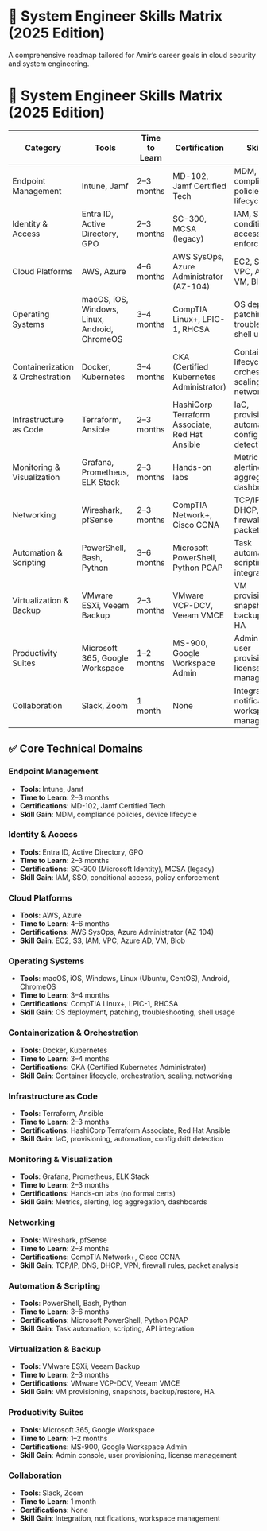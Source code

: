 # 🧰 System Engineer Skills Matrix (2025 Edition)

A comprehensive roadmap tailored for Amir’s career goals in cloud security and system engineering.
# 🧰 System Engineer Skills Matrix (2025 Edition)

| Category                     | Tools                                                  | Time to Learn | Certification                                      | Skill Gain                                                  |
|-----------------------------|--------------------------------------------------------|---------------|---------------------------------------------------|--------------------------------------------------------------|
| Endpoint Management         | Intune, Jamf                                           | 2–3 months    | MD-102, Jamf Certified Tech                       | MDM, compliance policies, device lifecycle                   |
| Identity & Access           | Entra ID, Active Directory, GPO                        | 2–3 months    | SC-300, MCSA (legacy)                             | IAM, SSO, conditional access, policy enforcement             |
| Cloud Platforms             | AWS, Azure                                             | 4–6 months    | AWS SysOps, Azure Administrator (AZ-104)          | EC2, S3, IAM, VPC, Azure AD, VM, Blob                        |
| Operating Systems           | macOS, iOS, Windows, Linux, Android, ChromeOS         | 3–4 months    | CompTIA Linux+, LPIC-1, RHCSA                     | OS deployment, patching, troubleshooting, shell usage        |
| Containerization & Orchestration | Docker, Kubernetes                              | 3–4 months    | CKA (Certified Kubernetes Administrator)          | Container lifecycle, orchestration, scaling, networking      |
| Infrastructure as Code      | Terraform, Ansible                                     | 2–3 months    | HashiCorp Terraform Associate, Red Hat Ansible    | IaC, provisioning, automation, config drift detection        |
| Monitoring & Visualization  | Grafana, Prometheus, ELK Stack                         | 2–3 months    | Hands-on labs                                     | Metrics, alerting, log aggregation, dashboards               |
| Networking                  | Wireshark, pfSense                                     | 2–3 months    | CompTIA Network+, Cisco CCNA                      | TCP/IP, DNS, DHCP, VPN, firewall rules, packet analysis      |
| Automation & Scripting      | PowerShell, Bash, Python                               | 3–6 months    | Microsoft PowerShell, Python PCAP                 | Task automation, scripting, API integration                  |
| Virtualization & Backup     | VMware ESXi, Veeam Backup                              | 2–3 months    | VMware VCP-DCV, Veeam VMCE                        | VM provisioning, snapshots, backup/restore, HA               |
| Productivity Suites         | Microsoft 365, Google Workspace                        | 1–2 months    | MS-900, Google Workspace Admin                    | Admin console, user provisioning, license management         |
| Collaboration               | Slack, Zoom                                            | 1 month       | None                                              | Integration, notifications, workspace management             |


## ✅ Core Technical Domains

### Endpoint Management
- **Tools**: Intune, Jamf
- **Time to Learn**: 2–3 months
- **Certifications**: MD-102, Jamf Certified Tech
- **Skill Gain**: MDM, compliance policies, device lifecycle

### Identity & Access
- **Tools**: Entra ID, Active Directory, GPO
- **Time to Learn**: 2–3 months
- **Certifications**: SC-300 (Microsoft Identity), MCSA (legacy)
- **Skill Gain**: IAM, SSO, conditional access, policy enforcement

### Cloud Platforms
- **Tools**: AWS, Azure
- **Time to Learn**: 4–6 months
- **Certifications**: AWS SysOps, Azure Administrator (AZ-104)
- **Skill Gain**: EC2, S3, IAM, VPC, Azure AD, VM, Blob

### Operating Systems
- **Tools**: macOS, iOS, Windows, Linux (Ubuntu, CentOS), Android, ChromeOS
- **Time to Learn**: 3–4 months
- **Certifications**: CompTIA Linux+, LPIC-1, RHCSA
- **Skill Gain**: OS deployment, patching, troubleshooting, shell usage

### Containerization & Orchestration
- **Tools**: Docker, Kubernetes
- **Time to Learn**: 3–4 months
- **Certifications**: CKA (Certified Kubernetes Administrator)
- **Skill Gain**: Container lifecycle, orchestration, scaling, networking

### Infrastructure as Code
- **Tools**: Terraform, Ansible
- **Time to Learn**: 2–3 months
- **Certifications**: HashiCorp Terraform Associate, Red Hat Ansible
- **Skill Gain**: IaC, provisioning, automation, config drift detection

### Monitoring & Visualization
- **Tools**: Grafana, Prometheus, ELK Stack
- **Time to Learn**: 2–3 months
- **Certifications**: Hands-on labs (no formal certs)
- **Skill Gain**: Metrics, alerting, log aggregation, dashboards

### Networking
- **Tools**: Wireshark, pfSense
- **Time to Learn**: 2–3 months
- **Certifications**: CompTIA Network+, Cisco CCNA
- **Skill Gain**: TCP/IP, DNS, DHCP, VPN, firewall rules, packet analysis

### Automation & Scripting
- **Tools**: PowerShell, Bash, Python
- **Time to Learn**: 3–6 months
- **Certifications**: Microsoft PowerShell, Python PCAP
- **Skill Gain**: Task automation, scripting, API integration

### Virtualization & Backup
- **Tools**: VMware ESXi, Veeam Backup
- **Time to Learn**: 2–3 months
- **Certifications**: VMware VCP-DCV, Veeam VMCE
- **Skill Gain**: VM provisioning, snapshots, backup/restore, HA

### Productivity Suites
- **Tools**: Microsoft 365, Google Workspace
- **Time to Learn**: 1–2 months
- **Certifications**: MS-900, Google Workspace Admin
- **Skill Gain**: Admin console, user provisioning, license management

### Collaboration
- **Tools**: Slack, Zoom
- **Time to Learn**: 1 month
- **Certifications**: None
- **Skill Gain**: Integration, notifications, workspace management
